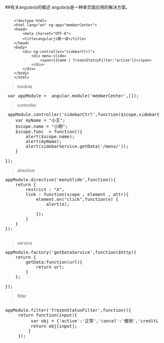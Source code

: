 ##有关angularjs的概述
angularjs是一种单页面应用的解决方案。<br />
```

    <!doctype html>
    <html lang="en" ng-app="memberCenter">
    <head>
        <meta charset="UTF-8">
        <title>angularjs第一讲</title>
    </head>
    <body>
        <div ng-controller="sidebarCtrl">
            <div menu-slide>
                <span>{{name | frozenStatusFilter:"active"}}</span>
            </div>
        </div>
    </body>
    </html>

```
>module

<pre>
 var appModule =  angular.module('memberCenter',[]);
</pre>
>controller

<pre>
 appModule.controller('sidebarCtrl',function($scope,sidebarService){
    var myName = "小王";
    $scope.name = "小明";
    $scope.func  = function(){
        alert($scope.name);
        alert(myName);
        alert(sidebarService.getData('/menu/'));
    }

});
</pre>

>directive

<pre>
appModule.directive('menuSlide',function(){
    return {
        restrict : "A",
        link : function(scope , element , attr){
            element.on("click",function(e) {
                alert(e);

            });
        }
    }
});

</pre>

>service

<pre>
appModule.factory('getDataService',function($http){
    return {
        getData:function(url){
            return url;
        }
    };

});
</pre>

>filter

<pre>

appModule.filter('frozenStatusFilter',function(){
     return function(input){
          var obj = {'active':'正常','cancel':'撤销','creditLine':'冻结'};
          return obj[input];
         }
     });
</pre>
